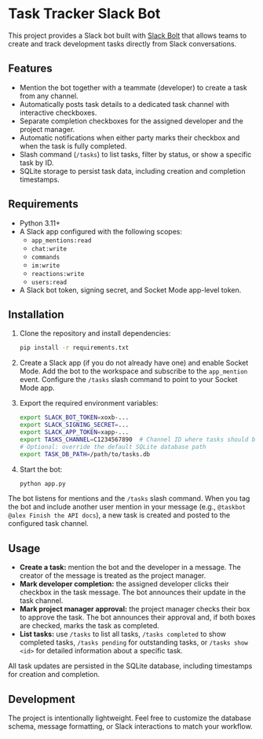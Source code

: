# Task Tracker Slack Bot

This project provides a Slack bot built with [Slack Bolt](https://slack.dev/bolt-python/) that allows teams to create and track development tasks directly from Slack conversations.

## Features

- Mention the bot together with a teammate (developer) to create a task from any channel.
- Automatically posts task details to a dedicated task channel with interactive checkboxes.
- Separate completion checkboxes for the assigned developer and the project manager.
- Automatic notifications when either party marks their checkbox and when the task is fully completed.
- Slash command (`/tasks`) to list tasks, filter by status, or show a specific task by ID.
- SQLite storage to persist task data, including creation and completion timestamps.

## Requirements

- Python 3.11+
- A Slack app configured with the following scopes:
  - `app_mentions:read`
  - `chat:write`
  - `commands`
  - `im:write`
  - `reactions:write`
  - `users:read`
- A Slack bot token, signing secret, and Socket Mode app-level token.

## Installation

1. Clone the repository and install dependencies:

   ```bash
   pip install -r requirements.txt
   ```

2. Create a Slack app (if you do not already have one) and enable Socket Mode. Add the bot to the workspace and subscribe to the `app_mention` event. Configure the `/tasks` slash command to point to your Socket Mode app.

3. Export the required environment variables:

   ```bash
   export SLACK_BOT_TOKEN=xoxb-...
   export SLACK_SIGNING_SECRET=...
   export SLACK_APP_TOKEN=xapp-...
   export TASKS_CHANNEL=C1234567890  # Channel ID where tasks should be posted
   # Optional: override the default SQLite database path
   export TASK_DB_PATH=/path/to/tasks.db
   ```

4. Start the bot:

   ```bash
   python app.py
   ```

The bot listens for mentions and the `/tasks` slash command. When you tag the bot and include another user mention in your message (e.g., `@taskbot @alex Finish the API docs`), a new task is created and posted to the configured task channel.

## Usage

- **Create a task:** mention the bot and the developer in a message. The creator of the message is treated as the project manager.
- **Mark developer completion:** the assigned developer clicks their checkbox in the task message. The bot announces their update in the task channel.
- **Mark project manager approval:** the project manager checks their box to approve the task. The bot announces their approval and, if both boxes are checked, marks the task as completed.
- **List tasks:** use `/tasks` to list all tasks, `/tasks completed` to show completed tasks, `/tasks pending` for outstanding tasks, or `/tasks show <id>` for detailed information about a specific task.

All task updates are persisted in the SQLite database, including timestamps for creation and completion.

## Development

The project is intentionally lightweight. Feel free to customize the database schema, message formatting, or Slack interactions to match your workflow.

